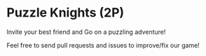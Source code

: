 # Puzzle Knights (2P)
 Invite your best friend and Go on a puzzling adventure!

Feel free to send pull requests and issues to improve/fix our game!
